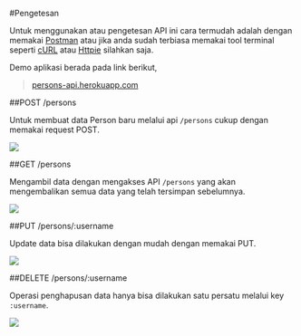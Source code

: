 #Pengetesan

Untuk menggunakan atau pengetesan API ini cara termudah adalah dengan memakai [Postman](https://www.getpostman.com/) atau jika anda sudah terbiasa memakai tool terminal seperti [cURL](http://curl.haxx.se/) atau [Httpie](https://github.com/jkbrzt/httpie) silahkan saja.

Demo aplikasi berada pada link berikut,

> [persons-api.herokuapp.com](persons-api.herokuapp.com)


##POST /persons 

Untuk membuat data Person baru melalui api `/persons` cukup dengan memakai request POST. 

![](https://raw.githubusercontent.com/junwatu/pengenalan-nodejs-gitbook/master/images/person-rest-post.png)


##GET /persons

Mengambil data dengan mengakses API `/persons` yang akan mengembalikan semua data yang telah tersimpan sebelumnya. 

![](https://raw.githubusercontent.com/junwatu/pengenalan-nodejs-gitbook/master/images/person-rest-get.png)


##PUT /persons/:username

Update data bisa dilakukan dengan mudah dengan memakai PUT.

![](https://raw.githubusercontent.com/junwatu/pengenalan-nodejs-gitbook/master/images/person-rest-update.png)


##DELETE /persons/:username

Operasi penghapusan data hanya bisa dilakukan satu persatu melalui key `:username`.

![](https://raw.githubusercontent.com/junwatu/pengenalan-nodejs-gitbook/develop/images/person-rest-delete.png)